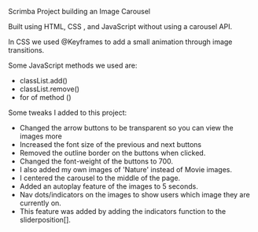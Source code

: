 Scrimba Project building an Image Carousel

Built using HTML, CSS , and JavaScript without using a carousel API. 

In CSS we used @Keyframes to add a small animation through image transitions. 

Some JavaScript methods we used are: 
- classList.add()
- classList.remove()
- for of method ()

Some tweaks I added to this project:
 - Changed the arrow buttons to be transparent so you can view the images more
 - Increased the font size of the previous and next buttons
 - Removed the outline border on the buttons when clicked.
 - Changed the font-weight of the buttons to 700.
 - I also added my own images of 'Nature' instead of Movie images.
 - I centered the carousel to the middle of the page.
 - Added an autoplay feature of the images to 5 seconds.
 - Nav dots/indicators on the images to show users which image they are currently on.
 - This feature was added by adding the indicators function to the sliderposition[].